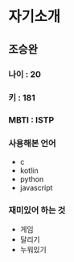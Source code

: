# 자기소개

## 조승완

### 나이 : 20

### 키 : 181

### MBTI : ISTP

### 사용해본 언어
* c
* kotlin
* python
* javascript

### 재미있어 하는 것
* 게임
* 달리기
* 누워있기